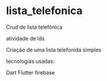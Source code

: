 # lista_telefonica

Crud de lista telefônica

atividade de lds

Criação de uma lista telefonida simples

tecnologias usadas:

  Dart
  Flutter
  firebase
